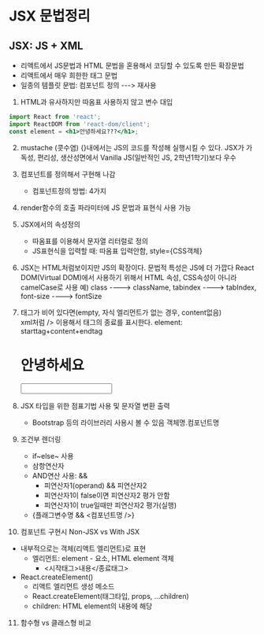 # JSX 문법정리
## JSX: JS + XML
- 리액트에서 JS문법과 HTML 문법을 혼용해서 코딩할 수 있도록 만든 확장문법
- 리액트에서 매우 희한한 태그 문법
- 일종의 템플릿 문법: 컴포넌트 정의 ---> 재사용

1. HTML과 유사하지만 따옴표 사용하지 않고 변수 대입
```jsx
import React from 'react';
import ReactDOM from 'react-dom/client'; 
const element = <h1>안녕하세요???</h1>;
```

2. mustache (콧수염) {}내에서는 JS의 코드를 작성해 실행시킬 수 있다.
   JSX가 가독성, 편리성, 생산성면에서 Vanilla JS(일반적인 JS, 2학년1학기)보다 우수
3. 컴포넌트를 정의해서 구현해 나감
   - 컴포넌트정의 방법: 4가지
4. render함수의 호출 파라미터에 JS 문법과 표현식 사용 가능 
5. JSX에서의 속성정의
   - 따옴표를 이용해서 문자열 리터럴로 정의
   - JS표현식을 입력할 때: 따옴표 입력안함, style={CSS객체}
6. JSX는 HTML처럼보이지만 JS의 확장이다.
   문법적 특성은 JS에 더 가깝다
   React DOM(Virtual DOM)에서 사용하기 위해서 HTML 속성, CSS속성이 아니라
   camelCase로 사용
   예) class ----> className, tabindex ----> tabIndex, font-size ----> fontSize
7. 태그가 비어 있다면(empty, 자식 엘리먼트가 없는 경우, content없음)  
   xml처럼 /> 이용해서 태그의 종료를 표시한다.
   element: starttag+content+endtag
   <h1>안녕하세요</h1> <input type='text' /> 
   <SomeComponent></SomeComponent>
   <SomeComponent/>
8. JSX 타입을 위한 점표기법 사용 및 문자열 변환 출력
   - Bootstrap 등의 라이브러리 사용시 볼 수 있음
    객체명.컴포넌트명

9. 조건부 렌더링
    - if~else~ 사용
    - 삼항연산자
    - AND연산 사용: &&
       - 피연산자1(operand) && 피연산자2
       - 피연산자1이 false이면 피연산자2 평가 안함
       - 피연산자1이 true일때만 피연산자2 평가(실행)
   - {플래그변수명 && <컴포넌트명 />}
10. 컴포넌트 구현시 Non-JSX vs With JSX
- 내부적으로는 객체(리액트 엘리먼트)로 표현
   - 엘리먼트: element - 요소, HTML element 객체
      - <시작태그>내용</종료태그>
- React.createElement()
   - 리액트 엘리먼트 생성 메소드
   - React.createElement(태그타입, props, ...children)
   - children: HTML element의 내용에 해당

11. 함수형 vs 클래스형 비교
